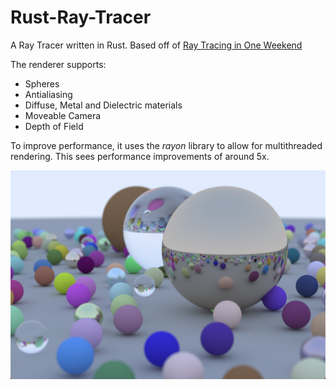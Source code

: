 # Rust-Ray-Tracer
A Ray Tracer written in Rust. Based off of [Ray Tracing in One Weekend](https://raytracing.github.io/books/RayTracingInOneWeekend.html)

The renderer supports:
 - Spheres
 - Antialiasing
 - Diffuse, Metal and Dielectric materials
 - Moveable Camera
 - Depth of Field
 
To improve performance, it uses the _rayon_ library to allow for multithreaded rendering. This sees performance improvements of around 5x.

![example render](https://github.com/MasterObvious/Rust-Ray-Tracer/raw/main/output/Book%201.png)


